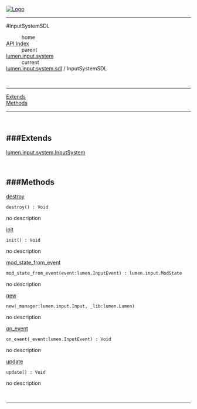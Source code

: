
[![Logo](../../../../../images/logo.png)](../../../../../index.html)

---

#InputSystemSDL


&emsp;&emsp;&emsp;home   
[API Index](../../../../../api/index.html#lumen.input)   
&emsp;&emsp;&emsp;parent    
[lumen.input.system](../)     
&emsp;&emsp;&emsp;current    
[lumen.input.system.sdl](./) / InputSystemSDL

<br/>

---


[Extends](#Extends)   
[Methods](#Methods)   


---

&nbsp;   

<a class="lift" name="Extends" ></a>
###Extends   
---
<a class="lift" name="lumen.input.system.InputSystem" href="{{{rel_path}}}api/lumen/input.system.InputSystem.html">lumen.input.system.InputSystem</a>

&nbsp;   

<a class="lift" name="Methods" ></a>
###Methods   
---
<a class="lift" name="destroy" href="#destroy">destroy</a>



`destroy() : Void`

<span class="small_desc_flat"> no description </span>   

<a class="lift" name="init" href="#init">init</a>



`init() : Void`

<span class="small_desc_flat"> no description </span>   

<a class="lift" name="mod_state_from_event" href="#mod_state_from_event">mod_state_from_event</a>



`mod_state_from_event(event:lumen.InputEvent) : lumen.input.ModState`

<span class="small_desc_flat"> no description </span>   

<a class="lift" name="new" href="#new">new</a>



`new(_manager:lumen.input.Input, _lib:lumen.Lumen) `

<span class="small_desc_flat"> no description </span>   

<a class="lift" name="on_event" href="#on_event">on_event</a>



`on_event(_event:lumen.InputEvent) : Void`

<span class="small_desc_flat"> no description </span>   

<a class="lift" name="update" href="#update">update</a>



`update() : Void`

<span class="small_desc_flat"> no description </span>   



&nbsp;
&nbsp;
&nbsp;

---  


&nbsp;   
&nbsp;   